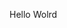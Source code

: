 Hello Wolrd


































































































































































































































































































































































































































































































































































































































































































































































































































































































































































































































































































































































































































































































































































































































































































































































































































































































































































































































































































































































































































































































































































































































































































































































































































































































































































































































































































































































































